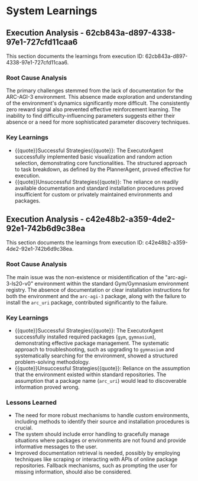 # System Learnings

## Execution Analysis - 62cb843a-d897-4338-97e1-727cfd11caa6

This section documents the learnings from execution ID: 62cb843a-d897-4338-97e1-727cfd11caa6.

### Root Cause Analysis

The primary challenges stemmed from the lack of documentation for the ARC-AGI-3 environment. This absence made exploration and understanding of the environment's dynamics significantly more difficult.  The consistently zero reward signal also prevented effective reinforcement learning.  The inability to find difficulty-influencing parameters suggests either their absence or a need for more sophisticated parameter discovery techniques.

### Key Learnings

*   {{quote}}Successful Strategies{{quote}}: The ExecutorAgent successfully implemented basic visualization and random action selection, demonstrating core functionalities.  The structured approach to task breakdown, as defined by the PlannerAgent, proved effective for execution.
*   {{quote}}Unsuccessful Strategies{{quote}}: The reliance on readily available documentation and standard installation procedures proved insufficient for custom or privately maintained environments and packages.

## Execution Analysis - c42e48b2-a359-4de2-92e1-742b6d9c38ea

This section documents the learnings from execution ID: c42e48b2-a359-4de2-92e1-742b6d9c38ea.

### Root Cause Analysis

The main issue was the non-existence or misidentification of the \"arc-agi-3-ls20-v0\" environment within the standard Gym/Gymnasium environment registry.  The absence of documentation or clear installation instructions for both the environment and the `arc-agi-3` package, along with the failure to install the `arc_uri` package, contributed significantly to the failure.

### Key Learnings

*   {{quote}}Successful Strategies{{quote}}: The ExecutorAgent successfully installed required packages (`gym`, `gymnasium`), demonstrating effective package management. The systematic approach to troubleshooting, such as upgrading to `gymnasium` and systematically searching for the environment, showed a structured problem-solving methodology.
*   {{quote}}Unsuccessful Strategies{{quote}}: Reliance on the assumption that the environment existed within standard repositories.  The assumption that a package name (`arc_uri`) would lead to discoverable information proved wrong.

### Lessons Learned

*   The need for more robust mechanisms to handle custom environments, including methods to identify their source and installation procedures is crucial.
*   The system should include error handling to gracefully manage situations where packages or environments are not found and provide informative messages to the user.
*   Improved documentation retrieval is needed, possibly by employing techniques like scraping or interacting with APIs of online package repositories.  Fallback mechanisms, such as prompting the user for missing information, should also be considered.
